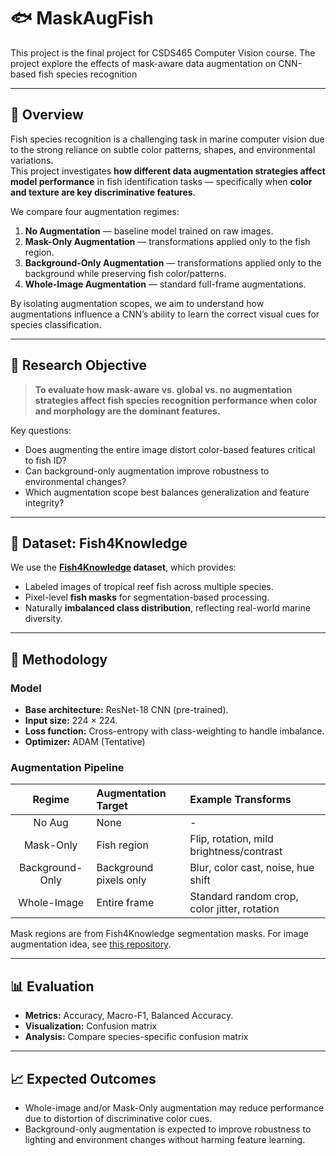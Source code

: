 # 🐟 MaskAugFish

This project is the final project for CSDS465 Computer Vision course. The project explore the effects of mask-aware data augmentation on CNN-based fish species recognition

---

## 📘 Overview

Fish species recognition is a challenging task in marine computer vision due to the strong reliance on subtle color patterns, shapes, and environmental variations.  
This project investigates **how different data augmentation strategies affect model performance** in fish identification tasks — specifically when **color and texture are key discriminative features**.

We compare four augmentation regimes:

1. **No Augmentation** — baseline model trained on raw images.  
2. **Mask-Only Augmentation** — transformations applied only to the fish region.  
3. **Background-Only Augmentation** — transformations applied only to the background while preserving fish color/patterns.  
4. **Whole-Image Augmentation** — standard full-frame augmentations.

By isolating augmentation scopes, we aim to understand how augmentations influence a CNN’s ability to learn the correct visual cues for species classification.

---

## 🎯 Research Objective

> **To evaluate how mask-aware vs. global vs. no augmentation strategies affect fish species recognition performance when color and morphology are the dominant features.**

Key questions:

- Does augmenting the entire image distort color-based features critical to fish ID?  
- Can background-only augmentation improve robustness to environmental changes?  
- Which augmentation scope best balances generalization and feature integrity?

---

## 🐠 Dataset: Fish4Knowledge

We use the **[Fish4Knowledge](https://homepages.inf.ed.ac.uk/rbf/Fish4Knowledge/GROUNDTRUTH/RECOG/) dataset**, which provides:

- Labeled images of tropical reef fish across multiple species.  
- Pixel-level **fish masks** for segmentation-based processing.  
- Naturally **imbalanced class distribution**, reflecting real-world marine diversity.  

---

## 🧠 Methodology

### Model

- **Base architecture:** ResNet-18 CNN (pre-trained).  
- **Input size:** 224 × 224.  
- **Loss function:** Cross-entropy with class-weighting to handle imbalance.  
- **Optimizer:** ADAM (Tentative)

### Augmentation Pipeline

| Regime | Augmentation Target | Example Transforms |
|:-------:|:--------------------|:-------------------|
| No Aug | None | - |
| Mask-Only | Fish region | Flip, rotation, mild brightness/contrast |
| Background-Only | Background pixels only | Blur, color cast, noise, hue shift |
| Whole-Image | Entire frame | Standard random crop, color jitter, rotation |

Mask regions are from Fish4Knowledge segmentation masks. For image augmentation idea, see [this repository](https://github.com/aleju/imgaug).

---

## 📊 Evaluation

- **Metrics:** Accuracy, Macro-F1, Balanced Accuracy.  
- **Visualization:** Confusion matrix
- **Analysis:** Compare species-specific confusion matrix

---

## 📈 Expected Outcomes

- Whole-image and/or Mask-Only augmentation may reduce performance due to distortion of discriminative color cues.  
- Background-only augmentation is expected to improve robustness to lighting and environment changes without harming feature learning.  
